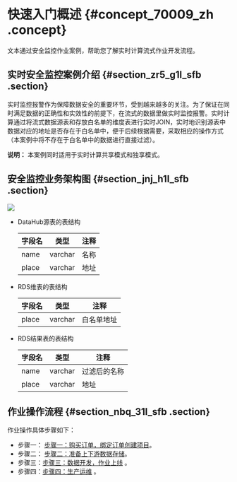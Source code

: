 # 快速入门概述 {#concept_70009_zh .concept}

文本通过安全监控作业案例，帮助您了解实时计算流式作业开发流程。

## 实时安全监控案例介绍 {#section_zr5_g1l_sfb .section}

实时监控报警作为保障数据安全的重要环节，受到越来越多的关注。为了保证在同时满足数据的正确性和实效性的前提下，在流式的数据里做实时监控报警。实时计算通过将流式数据源表和存放白名单的维度表进行实时JOIN，实时地识别源表中数据对应的地址是否存在于白名单中，便于后续根据需要，采取相应的操作方式（本案例中将不存在于白名单中的数据进行直接过滤）。

**说明：** 本案例同时适用于实时计算共享模式和独享模式。

## 安全监控业务架构图 {#section_jnj_h1l_sfb .section}

![](http://static-aliyun-doc.oss-cn-hangzhou.aliyuncs.com/assets/img/40816/156283614230614_zh-CN.png)

-   DataHub源表的表结构

    |字段名|类型|注释|
    |---|--|--|
    |name|varchar|名称|
    |place|varchar|地址|

-   RDS维表的表结构

    |字段名|类型|注释|
    |---|--|--|
    |place|varchar|白名单地址|

-   RDS结果表的表结构

    |字段名|类型|注释|
    |---|--|--|
    |name|varchar|过滤后的名称|
    |place|varchar|地址|


## 作业操作流程 {#section_nbq_31l_sfb .section}

作业操作具体步骤如下：

-   步骤一： [步骤一：购买订单，绑定订单创建项目](cn.zh-CN/快速入门/步骤一：购买订单，绑定订单创建项目.md#)。
-   步骤二： [步骤二：准备上下游数据存储](cn.zh-CN/快速入门/步骤二：准备上下游数据存储.md#)。
-   步骤三：[步骤三：数据开发，作业上线](cn.zh-CN/快速入门/步骤三：数据开发，作业上线.md#) 。
-   步骤四：[步骤四：生产运维](cn.zh-CN/快速入门/步骤四：生产运维.md#) 。

